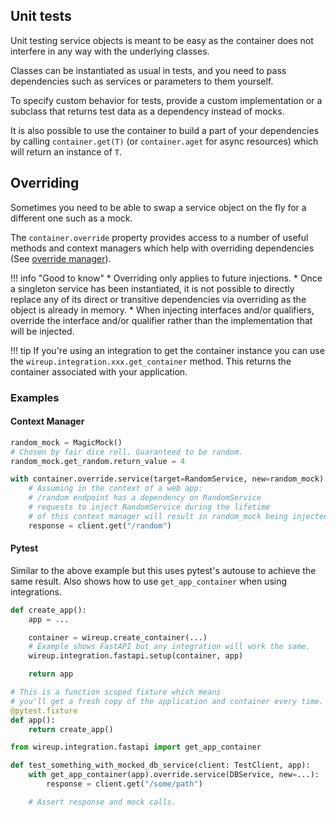 ## Unit tests

Unit testing service objects is meant to be easy as the container does not interfere in
any way with the underlying classes.

Classes can be instantiated as usual in tests, and you need to pass dependencies 
such as services or parameters to them yourself.

To specify custom behavior for tests, provide a custom implementation 
or a subclass that returns test data as a dependency instead of mocks.

It is also possible to use the container to build a part of your dependencies by
calling `container.get(T)` (or `container.aget` for async resources) which will return an instance of `T`.

## Overriding

Sometimes you need to be able to swap a service object on the fly for a different one such as a mock.

The `container.override` property provides access to a number of useful methods and context managers
which help with overriding dependencies 
(See [override manager](class/override_manager.md)).


!!! info "Good to know"
    * Overriding only applies to future injections.
    * Once a singleton service has been instantiated, it is not possible to directly replace
    any of its direct or transitive dependencies via overriding as the object is already in memory.
    * When injecting interfaces and/or qualifiers, override the interface and/or qualifier 
    rather than the implementation that will be injected.


!!! tip
    If you're using an integration to get the container instance you can use the `wireup.integration.xxx.get_container` 
    method. This returns the container associated with your application.

### Examples

#### Context Manager
```python
random_mock = MagicMock()
# Chosen by fair dice roll. Guaranteed to be random.
random_mock.get_random.return_value = 4

with container.override.service(target=RandomService, new=random_mock):
    # Assuming in the context of a web app:
    # /random endpoint has a dependency on RandomService
    # requests to inject RandomService during the lifetime
    # of this context manager will result in random_mock being injected instead.
    response = client.get("/random")
```

#### Pytest

Similar to the above example but this uses pytest's autouse to achieve the same result.
Also shows how to use `get_app_container` when using integrations.

```python title="app.py"
def create_app():
    app = ...

    container = wireup.create_container(...)
    # Example shows FastAPI but any integration will work the same.
    wireup.integration.fastapi.setup(container, app)

    return app
```

```python title="conftest.py"
# This is a function scoped fixture which means 
# you'll get a fresh copy of the application and container every time.
@pytest.fixture
def app():
    return create_app()
```

```python title="some_test_file.py"
from wireup.integration.fastapi import get_app_container

def test_something_with_mocked_db_service(client: TestClient, app):
    with get_app_container(app).override.service(DBService, new=...):
        response = client.get("/some/path")

    # Assert response and mock calls.
```
